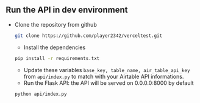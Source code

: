 ## Run the API in dev environment

* Clone the repository from github
  ```sh
  git clone https://github.com/player2342/verceltest.git
  ```
  * Install the dependencies
  ```sh
  pip install -r requirements.txt
  ```
   * Update these variables `base_key, table_name, air_table_api_key` from `api/index.py` to match with your Airtable API informations.
   * Run the Flask API: the API will be served on 0.0.0.0:8000 by default
  ```sh
  python api/index.py
  ```
  
